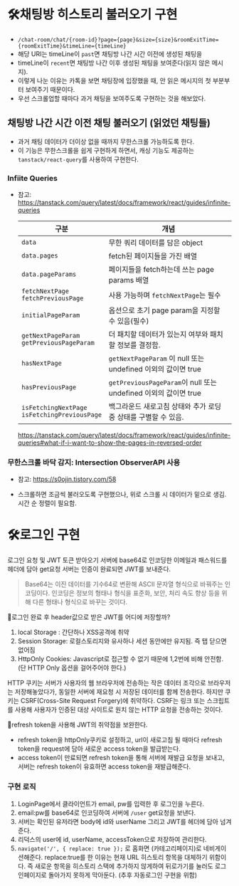 # 🛠️채팅방 히스토리 불러오기 구현 
- `/chat-room/chat/{room-id}?page={page}&size={size}&roomExitTime={roomExitTime}&timeLine={timeLine}`
- 해당 URI는 timeLine이 `past`면 채팅방 나간 시간 이전에 생성된 채팅을
- timeLine이 `recent`면 채팅방 나간 이후 생성된 채팅을 보여준다(읽지 않은 메시지).
- 이렇게 나눈 이유는 카톡을 보면 채팅장에 입장했을 때, 안 읽은 메시지의 첫 부분부터 보여주기 때문이다.
- 우선 스크롤업할 때마다 과거 채팅을 보여주도록 구현하는 것을 해보았다.

## 채팅방 나간 시간 이전 채팅 불러오기 (읽었던 채팅들)
- 과거 채팅 데이터가 더이상 없을 때까지 무한스크롤 가능하도록 한다.
- 이 기능은 무한스크롤을 쉽게 구현하게 하면서, 캐싱 기능도 제공하는 `tanstack/react-query`를 사용하여 구현한다.

### Infiite Queries
- 참고: https://tanstack.com/query/latest/docs/framework/react/guides/infinite-queries

  |구분| 개념|
  |---|---|
  |`data`| 무한 쿼리 데이터를 담은 object|
  |`data.pages`| fetch된 페이지들을 가진 배열|
  |`data.pageParams`| 페이지들을 fetch하는데 쓰는 page params 배열|
  |`fetchNextPage`<br/>`fetchPreviousPage`|사용 가능하며 `fetchNextPage`는 필수|
  |`initialPageParam`| 옵션으로 초기 page param을 지정할 수 있음(필수)|
  |`getNextPageParam`</br>`getPreviousPageParam`| 더 패치할 데이터가 있는지 여부와 패치할 정보를 결정함.|
  |`hasNextPage`| `getNextPageParam` 이 null 또는 undefined 이외의 값이면 true|
  |`hasPreviousPage`| `getPreviousPageParam`이 null 또는 undefined 이외의 값이면 true|
  |`isFetchingNextPage`</br>`isFetchingPreviousPage`| 백그라운드 새로고침 상태와 추가 로딩 중 상태를 구별할 수 있음.

  https://tanstack.com/query/latest/docs/framework/react/guides/infinite-queries#what-if-i-want-to-show-the-pages-in-reversed-order

### 무한스크롤 바닥 감지: Intersection ObserverAPI 사용
- 참고: https://s0ojin.tistory.com/58


- 스크롤하면 조금씩 불러오도록 구현했으나, 위로 스크롤 시 데이터가 밑으로 생김. 시간 순 정렬이 필요함.

# 🛠️로그인 구현

로그인 요청 및 JWT 토큰 받아오기 
서버에 base64로 인코딩한 이메일과 패스워드를 헤더에 담아 get요청 
서버는 인증이 완료되면 JWT를 보내준다.

> Base64는 이진 데이터를 기수64로 변환해 ASCII 문자열 형식으로 바꿔주는 인코딩이다. 인코딩은 정보의 형태나 형식을 표준화, 보안, 처리 속도 향상 등을 위해 다른 형태나 형식으로 바꾸는 것이다. 

📌로그인 완료 후 header값으로 받은 JWT를 어디에 저장할까?
1. local Storage : 간단하나 XSS공격에 취약
2. Session Storage: 로컬스토리지와 유사하나 세션 동안에만 유지됨. 즉 탭 닫으면 없어짐
3. HttpOnly Cookies: Javascript로 접근할 수 없기 때문에 1,2번에 비해 안전함. (단 HTTP Only 옵션을 걸어주어야 한다.)

HTTP 쿠키는 서버가 사용자의 웹 브라우저에 전송하는 작은 데이터 조각으로 브라우저는 저장해놓았다가,
동일한 서버에 재요청 시 저장된 데이터를 함께 전송한다.
하지만 쿠키는 CSRF(Cross-Site Request Forgery)에 취약하다. CSRF는 링크 또는 스크립트를 사용해 사용자가 인증된 대상 사이트로 원치 않는 HTTP 요청을 전송하는 것이다.

📌refresh token을 사용해 JWT의 취약점을 보완한다.
- refresh token을 httpOnly쿠키로 설정하고, url이 새로고침 될 때마다 refresh token을 request에 담아 새로운 access token을 발급받는다. 
- access token이 만료되면 refresh token을 통해 서버에 재발급 요청을 보내고, 서버는 refresh token이 유효하면 access token을 재발급해준다.
  

### 구현 로직
1. LoginPage에서 클라이언트가 email, pw를 입력한 후 로그인을 누른다.
2. email:pw를 base64로 인코딩하여 서버에 `/user` get요청을 보낸다.
3. 서버는 확인된 유저라면 body에 id와 userName 그리고 JWT를 헤더에 담아  넘겨준다.
4. 리덕스의 user에 id, userName, accessToken으로 저장하여 관리한다.
5.  `navigate('/', { replace: true });` 로 홈화면 (카테고리페이지)로 네비게이션해준다. replace:true를 한 이유는 현재 URL 히스토리 항목을 대체하기 위함이다. 즉 새로운 항목을 히스토리 스택에 추가하지 않게하여 뒤로가기를 눌러도 로그인페이지로 돌아가지 못하게 막아둔다.
(추후 자동로그인 구현을 위함)